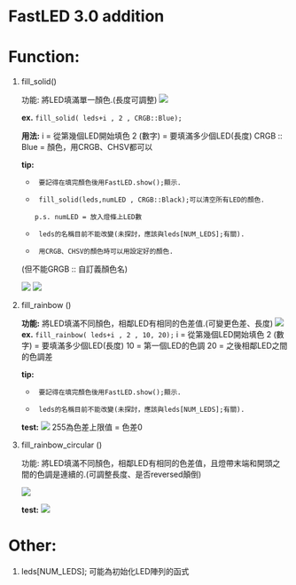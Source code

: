 # **FastLED 3.0 addition**

# Function: 
1. fill_solid()
    
    功能: 將LED填滿單一顏色.(長度可調整)
![](https://s3-ap-northeast-1.amazonaws.com/g0v-hackmd-images/uploads/upload_f09eb1dcfb4a15c54c971bc5ede76b90.png)


    **ex.** `fill_solid( leds+i , 2 , CRGB::Blue);`
    
    **用法:**
  i = 從第幾個LED開始填色
  2 (數字) = 要填滿多少個LED(長度)
  CRGB :: Blue = 顏色，用CRGB、CHSV都可以
    
    **tip:**
    *      要記得在填完顏色後用FastLED.show();顯示.
    *      fill_solid(leds,numLED , CRGB::Black);可以清空所有LED的顏色.
        `p.s. numLED = 放入燈條上LED數`

    *      leds的名稱目前不能改變(未探討，應該與leds[NUM_LEDS];有關).
    *      用CRGB、CHSV的顏色時可以用設定好的顏色.
    (但不能GRGB :: 自訂義顏色名)
    
    ![](https://s3-ap-northeast-1.amazonaws.com/g0v-hackmd-images/uploads/upload_e29aa73a3ba368c622f1b7b5ba80688b.png)
![](https://s3-ap-northeast-1.amazonaws.com/g0v-hackmd-images/uploads/upload_6c2010af0edf4b9875da29639702c0f5.png)
2. 	fill_rainbow ()

    **功能:** 將LED填滿不同顏色，相鄰LED有相同的色差值.(可變更色差、長度)
![](https://s3-ap-northeast-1.amazonaws.com/g0v-hackmd-images/uploads/upload_f0ed8b4c4aa973b088949a1a15152fe2.png)
**ex.** `fill_rainbow( leds+i , 2 , 10, 20);`
  i = 從第幾個LED開始填色
  2 (數字) = 要填滿多少個LED(長度)
  10 = 第一個LED的色調
  20 = 之後相鄰LED之間的色調差
    
    **tip:**
    *      要記得在填完顏色後用FastLED.show();顯示.
    *      leds的名稱目前不能改變(未探討，應該與leds[NUM_LEDS];有關).

    **test:**
    ![](https://s3-ap-northeast-1.amazonaws.com/g0v-hackmd-images/uploads/upload_7c7a4dcf43c753008a647cb019051ed1.png)
    255為色差上限值 = 色差0
    
3. fill_rainbow_circular ()
    
    功能: 將LED填滿不同顏色，相鄰LED有相同的色差值，且燈帶末端和開頭之間的色調是連續的.(可調整長度、是否reversed顛倒)
    
    ![](https://s3-ap-northeast-1.amazonaws.com/g0v-hackmd-images/uploads/upload_7ebda746b30ab5b8027a663bab818404.png)

    **test:**
![](https://s3-ap-northeast-1.amazonaws.com/g0v-hackmd-images/uploads/upload_5a062d1bba92540708001b98797dde14.png)



# Other:

1. leds[NUM_LEDS];  可能為初始化LED陣列的函式

